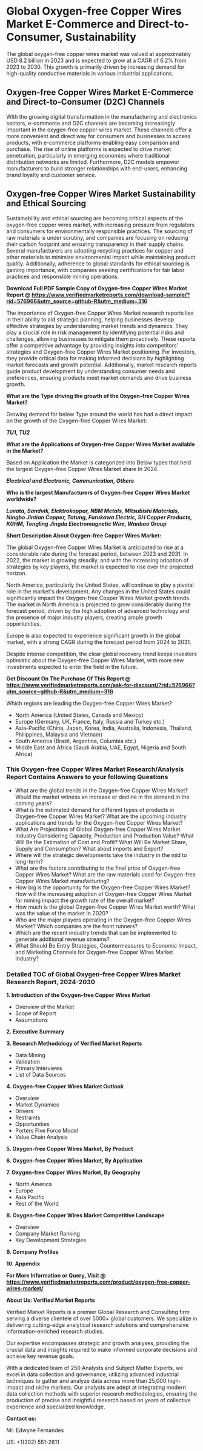 <h1>Global Oxygen-free Copper Wires Market E-Commerce and Direct-to-Consumer, Sustainability</h1><p class=""><p>The global oxygen-free copper wires market was valued at approximately USD 8.2 billion in 2023 and is expected to grow at a CAGR of 6.2% from 2023 to 2030. This growth is primarily driven by increasing demand for high-quality conductive materials in various industrial applications.</p><h2>Oxygen-free Copper Wires Market E-Commerce and Direct-to-Consumer (D2C) Channels</h2><p>With the growing digital transformation in the manufacturing and electronics sectors, e-commerce and D2C channels are becoming increasingly important in the oxygen-free copper wires market. These channels offer a more convenient and direct way for consumers and businesses to access products, with e-commerce platforms enabling easy comparison and purchase. The rise of online platforms is expected to drive market penetration, particularly in emerging economies where traditional distribution networks are limited. Furthermore, D2C models empower manufacturers to build stronger relationships with end-users, enhancing brand loyalty and customer service.</p><h2>Oxygen-free Copper Wires Market Sustainability and Ethical Sourcing</h2><p>Sustainability and ethical sourcing are becoming critical aspects of the oxygen-free copper wires market, with increasing pressure from regulators and consumers for environmentally responsible practices. The sourcing of raw materials is under scrutiny, and companies are focusing on reducing their carbon footprint and ensuring transparency in their supply chains. Several manufacturers are adopting recycling practices for copper and other materials to minimize environmental impact while maintaining product quality. Additionally, adherence to global standards for ethical sourcing is gaining importance, with companies seeking certifications for fair labor practices and responsible mining operations.</p></p><p class=""><strong>Download Full PDF Sample Copy of Oxygen-free Copper Wires Market Report @ <a href="https://www.verifiedmarketreports.com/download-sample/?rid=576966&utm_source=github-R&utm_medium=316" target="_blank">https://www.verifiedmarketreports.com/download-sample/?rid=576966&utm_source=github-R&utm_medium=316</a></strong></p><p>The importance of&nbsp;Oxygen-free Copper Wires Market research reports lies in their ability to aid strategic planning, helping businesses develop effective strategies by understanding market trends and dynamics. They play a crucial role in risk management by identifying potential risks and challenges, allowing businesses to mitigate them proactively. These reports offer a competitive advantage by providing insights into competitors' strategies and Oxygen-free Copper Wires Market positioning. For investors, they provide critical data for making informed decisions by highlighting market forecasts and growth potential. Additionally, market research reports guide product development by understanding consumer needs and preferences, ensuring products meet market demands and drive business growth.</p><p><strong>What are the&nbsp;Type driving the growth of the Oxygen-free Copper Wires Market?</strong></p><p id="" class="">Growing demand for below Type around the world has had a direct impact on the growth of the Oxygen-free Copper Wires Market:</p><p class=""><em><strong>TU1, TU2</strong></em></p><p class=""><strong>What are the&nbsp;Applications&nbsp;of Oxygen-free Copper Wires Market available in the Market?</strong></p><p id="" class="">Based on Application the Market is categorized into Below types that held the largest Oxygen-free Copper Wires Market share In 2024.</p><p class=""><em><strong>Electrical and Electronic, Communication, Others</strong></em></p><p class=""><strong>Who is the largest Manufacturers of Oxygen-free Copper Wires Market worldwide?</strong></p><p><em><strong>Luvata, Sandvik, Elektrokoppar, NBM Metals, Mitsubishi Materials, Ningbo Jintian Copper, Tatung, Furukawa Electric, SH Copper Products, KGHM, Tongling Jingda Electromagnetic Wire, Wanbao Group</strong></em></p><p id="" class=""><strong>Short Description About Oxygen-free Copper Wires Market:</strong></p><p>The global Oxygen-free Copper Wires Market is anticipated to rise at a considerable rate during the forecast period, between 2023 and 2031. In 2022, the market is growing steadily, and with the increasing adoption of strategies by key players, the market is expected to rise over the projected horizon.</p><p>North America, particularly the United States, will continue to play a pivotal role in the market's development. Any changes in the United States could significantly impact the Oxygen-free Copper Wires Market growth trends. The market in North America is projected to grow considerably during the forecast period, driven by the high adoption of advanced technology and the presence of major industry players, creating ample growth opportunities.</p><p>Europe is also expected to experience significant growth in the global market, with a strong CAGR during the forecast period from 2024 to 2031.</p><p>Despite intense competition, the clear global recovery trend keeps investors optimistic about the Oxygen-free Copper Wires Market, with more new investments expected to enter the field in the future.</p><p id="" class=""><strong>Get Discount On The Purchase Of This Report @ <a href="https://www.verifiedmarketreports.com/ask-for-discount/?rid=576966?utm_source=github-R&utm_medium=316" target="_blank">https://www.verifiedmarketreports.com/ask-for-discount/?rid=576966?utm_source=github-R&utm_medium=316</a></strong></p><p class="">Which regions are leading the Oxygen-free Copper Wires Market?</p><ul><li>North America (United States, Canada and Mexico)</li><li>Europe (Germany, UK, France, Italy, Russia and Turkey etc.)</li><li>Asia-Pacific (China, Japan, Korea, India, Australia, Indonesia, Thailand, Philippines, Malaysia and Vietnam)</li><li>South America (Brazil, Argentina, Columbia etc.)</li><li>Middle East and Africa (Saudi Arabia, UAE, Egypt, Nigeria and South Africa)</li></ul><h3 id="" class="">This Oxygen-free Copper Wires Market Research/Analysis Report Contains Answers to your following Questions</h3><ul><li>What are the global trends in the Oxygen-free Copper Wires Market? Would the market witness an increase or decline in the demand in the coming years?</li><li>What is the estimated demand for different types of products in Oxygen-free Copper Wires Market? What are the upcoming industry applications and trends for the Oxygen-free Copper Wires Market?</li><li>What Are Projections of Global Oxygen-free Copper Wires Market Industry Considering Capacity, Production and Production Value? What Will Be the Estimation of Cost and Profit? What Will Be Market Share, Supply and Consumption? What about imports and Export?</li><li>Where will the strategic developments take the industry in the mid to long-term?</li><li>What are the factors contributing to the final price of Oxygen-free Copper Wires Market? What are the raw materials used for Oxygen-free Copper Wires Market manufacturing?</li><li>How big is the opportunity for the Oxygen-free Copper Wires Market? How will the increasing adoption of Oxygen-free Copper Wires Market for mining impact the growth rate of the overall market?</li><li>How much is the global Oxygen-free Copper Wires Market worth? What was the value of the market In 2020?</li><li>Who are the major players operating in the Oxygen-free Copper Wires Market? Which companies are the front runners?</li><li>Which are the recent industry trends that can be implemented to generate additional revenue streams?</li><li>What Should Be Entry Strategies, Countermeasures to Economic Impact, and Marketing Channels for Oxygen-free Copper Wires Market Industry?</li></ul><h3 id="" class="">Detailed TOC of Global Oxygen-free Copper Wires Market Research Report, 2024-2030</h3><p id="" class=""><strong>1. Introduction of the Oxygen-free Copper Wires Market</strong></p><ul><li>Overview of the Market</li><li>Scope of Report</li><li>Assumptions</li></ul><p id="" class=""><strong>2. Executive Summary</strong></p><p id="" class=""><strong>3. Research Methodology of Verified Market Reports</strong></p><ul><li>Data Mining</li><li>Validation</li><li>Primary Interviews</li><li>List of Data Sources</li></ul><p id="" class=""><strong>4. Oxygen-free Copper Wires Market Outlook</strong></p><ul><li>Overview</li><li>Market Dynamics</li><li>Drivers</li><li>Restraints</li><li>Opportunities</li><li>Porters Five Force Model</li><li>Value Chain Analysis</li></ul><p id="" class=""><strong>5. Oxygen-free Copper Wires Market, By Product</strong></p><p id="" class=""><strong>6. Oxygen-free Copper Wires Market, By Application</strong></p><p id="" class=""><strong>7. Oxygen-free Copper Wires Market, By Geography</strong></p><ul><li>North America</li><li>Europe</li><li>Asia Pacific</li><li>Rest of the World</li></ul><p id="" class=""><strong>8. Oxygen-free Copper Wires Market Competitive Landscape</strong></p><ul><li>Overview</li><li>Company Market Ranking</li><li>Key Development Strategies</li></ul><p id="" class=""><strong>9. Company Profiles</strong></p><p id="" class=""><strong>10. Appendix</strong></p><p id="" class=""><strong>For More Information or Query, Visit @ <a href="https://www.verifiedmarketreports.com/product/oxygen-free-copper-wires-market/" target="_blank">https://www.verifiedmarketreports.com/product/oxygen-free-copper-wires-market/</a></strong></p><p id="" class=""><strong>About Us: Verified Market Reports</strong></p><p id="" class="">Verified Market Reports is a premier Global Research and Consulting firm serving a diverse clientele of over 5000+ global customers. We specialize in delivering cutting-edge analytical research solutions and comprehensive information-enriched research studies.</p><p id="" class="">Our expertise encompasses strategic and growth analyses, providing the crucial data and insights required to make informed corporate decisions and achieve key revenue goals.</p><p id="" class="">With a dedicated team of 250 Analysts and Subject Matter Experts, we excel in data collection and governance, utilizing advanced industrial techniques to gather and analyze data across more than 25,000 high-impact and niche markets. Our analysts are adept at integrating modern data collection methods with superior research methodologies, ensuring the production of precise and insightful research based on years of collective experience and specialized knowledge.</p><p id="" class=""><strong>Contact us:</strong></p><p id="" class="">Mr. Edwyne Fernandes</p><p id="" class="">US: +1(302) 551-2611</p>